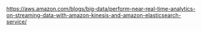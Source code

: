 https://aws.amazon.com/blogs/big-data/perform-near-real-time-analytics-on-streaming-data-with-amazon-kinesis-and-amazon-elasticsearch-service/
